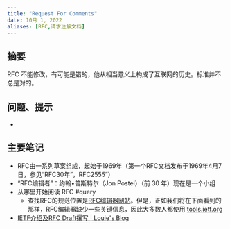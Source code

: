 ```yaml
---
title: "Request For Comments"
date: 10月 1, 2022
aliases: [RFC,请求注解文档]
---
```

## 摘要
RFC 不能修改，有可能是错的，他从相当意义上构成了互联网的历史。标准并不总是对的。
## 问题、提示
-  

## 主要笔记
- RFC由一系列草案组成，起始于1969年（第一个RFC文档发布于1969年4月7日，参见“RFC30年”，RFC2555”）
- “RFC编辑者”：约翰•普斯特尔（Jon Postel）（前 30 年）现在是一个小组
- 从哪里开始阅读 RFC #query 
	- 查找RFC的规范位置是[RFC编辑器网站](https://rfc-editor.org/)。但是，正如我们将在下面看到的那样，RFC编辑器缺少一些关键信息，因此大多数人都使用 [tools.ietf.org](https://tools.ietf.org/)
- [IETF介绍及RFC Draft撰写 | Louie's Blog](http://ylong.net.cn/How_to_write_RFC_draft.html)